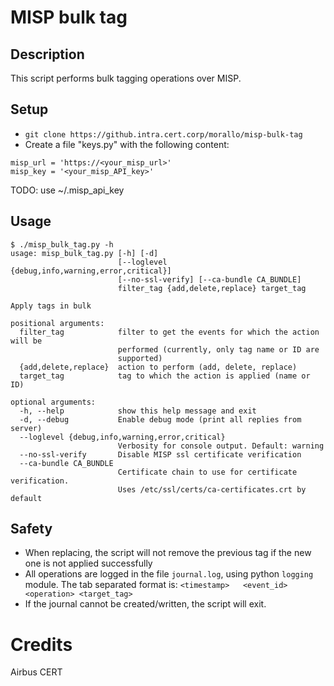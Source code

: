 # MISP bulk tag

## Description

This script performs bulk tagging operations over MISP.

## Setup

- `git clone https://github.intra.cert.corp/morallo/misp-bulk-tag`
- Create a file "keys.py" with the following content:
```
misp_url = 'https://<your_misp_url>'
misp_key = '<your_misp_API_key>'
```

TODO: use ~/.misp_api_key

## Usage

```
$ ./misp_bulk_tag.py -h
usage: misp_bulk_tag.py [-h] [-d]
                        [--loglevel {debug,info,warning,error,critical}]
                        [--no-ssl-verify] [--ca-bundle CA_BUNDLE]
                        filter_tag {add,delete,replace} target_tag

Apply tags in bulk

positional arguments:
  filter_tag            filter to get the events for which the action will be
                        performed (currently, only tag name or ID are
                        supported)
  {add,delete,replace}  action to perform (add, delete, replace)
  target_tag            tag to which the action is applied (name or ID)

optional arguments:
  -h, --help            show this help message and exit
  -d, --debug           Enable debug mode (print all replies from server)
  --loglevel {debug,info,warning,error,critical}
                        Verbosity for console output. Default: warning
  --no-ssl-verify       Disable MISP ssl certificate verification
  --ca-bundle CA_BUNDLE
                        Certificate chain to use for certificate verification.
                        Uses /etc/ssl/certs/ca-certificates.crt by default
```

## Safety

- When replacing, the script will not remove the previous tag if the new one is not applied successfully
- All operations are logged in the file `journal.log`, using python `logging` module. The tab separated format is:
  `<timestamp>   <event_id> <operation> <target_tag>`
- If the journal cannot be created/written, the script will exit.

# Credits

Airbus CERT
